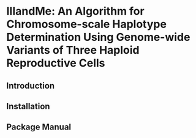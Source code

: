 # IIIandMe: An Algorithm for Chromosome-scale Haplotype Determination Using Genome-wide Variants of Three Haploid Reproductive Cells

## Introduction

## Installation

## Package Manual

